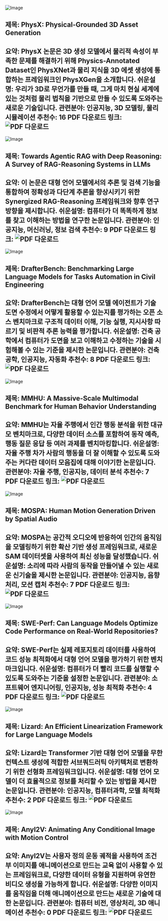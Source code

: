 ![Image](https://cdn-avatars.huggingface.co/v1/production/uploads/65af6f6b52e1b2aae437af2e/sFC98zLL_ZPS9fvZFi01W.jpeg)
## 제목: PhysX: Physical-Grounded 3D Asset Generation
**요약**: PhysX 논문은 3D 생성 모델에서 물리적 속성이 부족한 문제를 해결하기 위해 Physics-Annotated Dataset인 PhysXNet과 물리 지식을 3D 에셋 생성에 통합하는 프레임워크인 PhysXGen을 소개합니다. 
**쉬운설명**: 우리가 3D로 무언가를 만들 때, 그게 마치 현실 세계에 있는 것처럼 물리 법칙을 기반으로 만들 수 있도록 도와주는 새로운 기술입니다.
**관련분야**: 인공지능, 3D 모델링, 물리 시뮬레이션
**추천수**: 16
**PDF 다운로드 링크**: ![PDF 다운로드](https://arxiv.org/pdf/2507.12465)
---

![Image](https://cdn-thumbnails.huggingface.co/social-thumbnails/papers/2507.09477.png)
## 제목: Towards Agentic RAG with Deep Reasoning: A Survey of RAG-Reasoning Systems in LLMs
**요약**: 이 논문은 대형 언어 모델에서의 추론 및 검색 기능을 통합하여 정확성과 다단계 추론을 향상시키기 위한 Synergized RAG-Reasoning 프레임워크와 향후 연구 방향을 제시합니다.
**쉬운설명**: 컴퓨터가 더 똑똑하게 정보를 찾고 이해하는 방법을 연구한 논문입니다.
**관련분야**: 인공지능, 머신러닝, 정보 검색
**추천수**: 9
**PDF 다운로드 링크**: ![PDF 다운로드](https://arxiv.org/pdf/2507.09477)
---

![Image](https://cdn-thumbnails.huggingface.co/social-thumbnails/papers/2507.11527.png)
## 제목: DrafterBench: Benchmarking Large Language Models for Tasks Automation in Civil Engineering
**요약**: DrafterBench는 대형 언어 모델 에이전트가 기술 도면 수정에서 어떻게 활용할 수 있는지를 평가하는 오픈 소스 벤치마크로 구조적 데이터 이해, 기능 실행, 지시사항 따르기 및 비판적 추론 능력을 평가합니다.
**쉬운설명**: 건축 공학에서 컴퓨터가 도면을 보고 이해하고 수정하는 기술을 시험해볼 수 있는 기준을 제시한 논문입니다.
**관련분야**: 건축 공학, 인공지능, 자동화
**추천수**: 8
**PDF 다운로드 링크**: ![PDF 다운로드](https://arxiv.org/pdf/2507.11527)
---

![Image](https://cdn-thumbnails.huggingface.co/social-thumbnails/papers/2507.12463.png)
## 제목: MMHU: A Massive-Scale Multimodal Benchmark for Human Behavior Understanding
**요약**: MMHU는 자율 주행에서 인간 행동 분석을 위한 대규모 벤치마크로, 다양한 데이터 소스를 포함하여 동작 예측, 행동 질문 응답 등 여러 과제를 벤치마킹합니다.
**쉬운설명**: 자율 주행 차가 사람의 행동을 더 잘 이해할 수 있도록 도와주는 커다란 데이터 모음집에 대해 이야기한 논문입니다.
**관련분야**: 자율 주행, 인공지능, 데이터 분석
**추천수**: 7
**PDF 다운로드 링크**: ![PDF 다운로드](https://arxiv.org/pdf/2507.12463)
---

![Image](https://cdn-avatars.huggingface.co/v1/production/uploads/645223fb01d7bd9555ea399a/fVR7XmGg6pMSRKx9sEdvT.png)
## 제목: MOSPA: Human Motion Generation Driven by Spatial Audio
**요약**: MOSPA는 공간적 오디오에 반응하여 인간의 움직임을 모델링하기 위한 확산 기반 생성 프레임워크로, 새로운 SAM 데이터셋을 사용하여 최신 성능을 달성했습니다.
**쉬운설명**: 소리에 따라 사람의 동작을 만들어낼 수 있는 새로운 신기술을 제시한 논문입니다.
**관련분야**: 인공지능, 음향 처리, 모션 캡처
**추천수**: 7
**PDF 다운로드 링크**: ![PDF 다운로드](https://arxiv.org/pdf/2507.11949)
---

![Image](https://cdn-thumbnails.huggingface.co/social-thumbnails/papers/2507.12415.png)
## 제목: SWE-Perf: Can Language Models Optimize Code Performance on Real-World Repositories?
**요약**: SWE-Perf는 실제 레포지토리 데이터를 사용하여 코드 성능 최적화에서 대형 언어 모델을 평가하기 위한 벤치마크입니다.
**쉬운설명**: 컴퓨터가 더 빨리 코드를 실행할 수 있도록 도와주는 기준을 설정한 논문입니다.
**관련분야**: 소프트웨어 엔지니어링, 인공지능, 성능 최적화
**추천수**: 4
**PDF 다운로드 링크**: ![PDF 다운로드](https://arxiv.org/pdf/2507.12415)
---

![Image](https://cdn-thumbnails.huggingface.co/social-thumbnails/papers/2507.09025.png)
## 제목: Lizard: An Efficient Linearization Framework for Large Language Models
**요약**: Lizard는 Transformer 기반 대형 언어 모델을 무한 컨텍스트 생성에 적합한 서브쿼드러틱 아키텍처로 변환하기 위한 선형화 프레임워크입니다.
**쉬운설명**: 대형 언어 모델이 더 효율적으로 정보를 처리할 수 있는 방법을 제시한 논문입니다.
**관련분야**: 인공지능, 컴퓨터과학, 모델 최적화
**추천수**: 2
**PDF 다운로드 링크**: ![PDF 다운로드](https://arxiv.org/pdf/2507.09025)
---

![Image](https://cdn-thumbnails.huggingface.co/social-thumbnails/papers/2507.02857.png)
## 제목: AnyI2V: Animating Any Conditional Image with Motion Control
**요약**: AnyI2V는 사용자 정의 운동 궤적을 사용하여 조건부 이미지를 애니메이션으로 만드는 교육 없이 사용할 수 있는 프레임워크로, 다양한 데이터 유형을 지원하며 유연한 비디오 생성을 가능하게 합니다.
**쉬운설명**: 다양한 이미지를 움직임을 더해 애니메이션으로 만드는 새로운 기술에 대한 논문입니다.
**관련분야**: 컴퓨터 비전, 영상처리, 3D 애니메이션
**추천수**: 0
**PDF 다운로드 링크**: ![PDF 다운로드](https://arxiv.org/pdf/2507.02857)
---